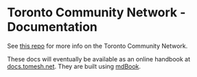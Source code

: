 # Toronto Community Network - Documentation

See [this repo](https://github.com/tomeshnet/toronto-community-network) for more info on the Toronto Community Network.

These docs will eventually be available as an online handbook at [docs.tomesh.net](https://docs.tomesh.net/). They are built using [mdBook](https://github.com/rust-lang/mdBook).
